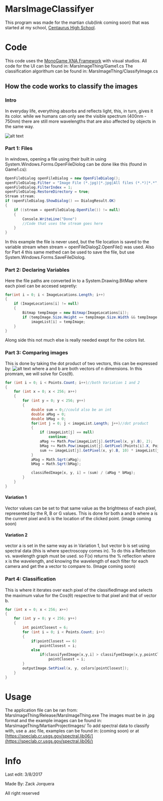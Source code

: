 # MarsImageClassifyer
This program was made for the martian club(link coming soon) that was started at my school, [Centaurus High School](http://ceh.bvsd.org/Pages/default.aspx).

# Code
This code uses the [MonoGame XNA Framework](http://www.monogame.net/) with visual studios.
All code for the UI can be found in: MarsImageThing/Game1.cs
The classification algorithum can be found in: MarsImageThing/ClassifyImage.cs

## How the code works to classify the images
### Intro
In everyday life, everything absorbs and reflects light, this, in turn, gives it its color. while we humans can only see the visible spectrum (400nm - 750nm) there are still more wavelengths that are also affected by objects in the same way.

![alt text](https://imagine.gsfc.nasa.gov/Images/science/EM_spectrum_compare_level1_lg.jpg "Electromagnetic Spectrum")

### Part 1: Files
In windows, opening a file using their built in using System.Windows.Forms.OpenFileDiolog can be done like this (found in Game1.cs):
```c#
OpenFileDialog openFileDialog = new OpenFileDialog();
openFileDialog.Filter = "Image File (*.jpg)|*.jpg|All files (*.*)|*.*";
openFileDialog.FilterIndex = 1;
openFileDialog.RestoreDirectory = true;
Stream stream;
if (openFileDialog.ShowDialog() == DialogResult.OK)
{
    if ((stream = openFileDialog.OpenFile()) != null)
    {
        Console.WriteLine("Done")
        //Code that uses the stream goes here
    }
}
```
In this example the file is never used, but the file location is saved to the variable stream when stream = openFileDialog2.OpenFile() was used. Also for Part 4 this same methed can be used to save the file, but use System.Windows.Forms.SaveFileDiolog.

### Part 2: Declaring Variables
Here the file paths are converted in to a System.Drawing.BitMap where each pixel can be accesed sepretly:
```c#
for(int i = 0; i < ImageLocations.Length; i++)
{
    if (ImageLocations[i] != null)
    {
        Bitmap tempImage = new Bitmap(ImageLocations[i]);
        if (tempImage.Size.Height == tempImage.Size.Width && tempImage.Size.Width == 256)
            imageList[i] = tempImage;
    }
}
```
Along side this not much else is really needed  exept for the colors list.

### Part 3: Comparing images
This is done by taking the dot product of two vectors, this can be expressed by: ![alt text](https://wikimedia.org/api/rest_v1/media/math/render/svg/f578afaa0ed0f3728d4a6546d11b95456ec84647 "Look it up") where a and b are both vectors of n dimensions. In this promram, we will solve for Cos(θ).
```c#
for (int i = 0; i < Points.Count; i++)//both Variation 1 and 2
{
    for (int x = 0; x < 256; x++)
    {
        for (int y = 0; y < 256; y++)
        {
            double sum = 0;//could also be an int
            double aMag = 0;
            double bMag = 0;
            for(int j = 0; j < imageList.Length; j++)//dot product
            {
                if (imageList[j] == null)
                    continue;
                aMag += Math.Pow(imageList[j].GetPixel(x, y).B), 2);
                bMag += Math.Pow(imageList[j].GetPixel(Points[i].X, Points[i].Y).B, 2);
                sum += imageList[j].GetPixel(x, y).B, 10) * imageList[j].GetPixel(Points[i].X, Points[i].Y).B;
            }
            aMag = Math.Sqrt(aMag);
            bMag = Math.Sqrt(bMag);

            classiﬁedImage[x, y, i] = (sum) / (aMag * bMag);
        }
    }
}
```
#### Variation 1
Vector values can be set to that same value as the brightness of each pixel, represented by the R, B or G values. This is done for both a and b where a is the current pixel and b is the location of the clicked point. 
(image coming soon)

#### Variation 2
vector a is set in the same way as in Variation 1, but vector b is set using spectral data (this is where spectroscopy comes in). To do this a Reflection vs. wavelength graph must be used. so F(x) returns the % reflection where x is the wavelength, and knowing the wavelength of each filter for each camera and get the a vector to compare to.
(Image coming soon)

### Part 4: Classification
This is where it iterates over each pixel of the classiﬁedImage and selects the maximum value for the Cos(θ) respective to that pixel and that of vector b.
```c#
for (int x = 0; x < 256; x++)
{
    for (int y = 0; y < 256; y++)
    {
        int pointClosest = 6;
        for (int i = 0; i < Points.Count; i++)
        {
            if(pointClosest == 6)
                pointClosest = i;
            else
                if(classifyedImage[x,y,i] > classifyedImage[x,y,pointClosest])
                    pointClosest = i;
        }
        outputImage.SetPixel(x, y, colors[pointClosest]);
    }
}
```

# Usage
The application file can be ran from: MarsImageThing/Release/MarsImageThing.exe
The images must be in .jpg format and the example images can be found in: MarsImageThing/MartianProjectImages/
To add spectral data to classify with, use a .asc file, examples can be found in: (coming soon) or at [https://speclab.cr.usgs.gov/spectral.lib06/](https://speclab.cr.usgs.gov/spectral.lib06/)


# Info
Last edit: 3/8/2017

Made By: Zack Jorquera

All right reserved
